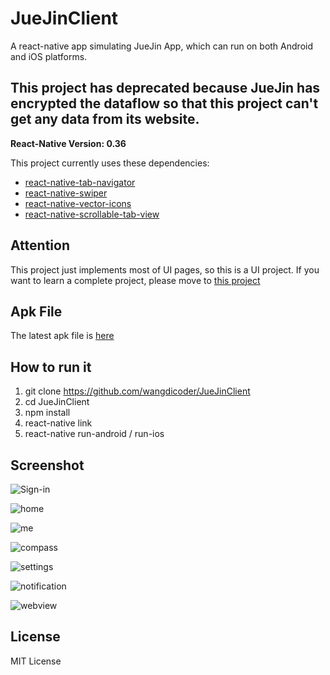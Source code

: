 # JueJinClient

A react-native app simulating JueJin App, which can run on both Android and iOS platforms.

## This project has deprecated because JueJin has encrypted the dataflow so that this project can't get any data from its website.

**React-Native Version: 0.36**

This project currently uses these dependencies:
- [react-native-tab-navigator](https://github.com/exponentjs/react-native-tab-navigator)
- [react-native-swiper](https://github.com/leecade/react-native-swiper)
- [react-native-vector-icons](https://github.com/oblador/react-native-vector-icons)
- [react-native-scrollable-tab-view](https://github.com/skv-headless/react-native-scrollable-tab-view)

## Attention

This project just implements most of UI pages, so this is a UI project. If you want to learn a complete project, please move to [this project](https://github.com/wangdicoder/react-native-Gank)

## Apk File

The latest apk file is [here](https://github.com/wangdicoder/JueJinClient/blob/master/android/app/app-release.apk)

## How to run it

1. git clone https://github.com/wangdicoder/JueJinClient
2. cd JueJinClient
3. npm install
4. react-native link
5. react-native run-android / run-ios

## Screenshot

![Sign-in](https://github.com/wangdicoder/JueJinClient/raw/master/screenshot/signin.png)

![home](https://github.com/wangdicoder/JueJinClient/raw/master/screenshot/home.png)

![me](https://github.com/wangdicoder/JueJinClient/raw/master/screenshot/me.png)

![compass](https://github.com/wangdicoder/JueJinClient/raw/master/screenshot/compass.png)

![settings](https://github.com/wangdicoder/JueJinClient/raw/master/screenshot/settings.png)

![notification](https://github.com/wangdicoder/JueJinClient/raw/master/screenshot/notification.png)

![webview](https://github.com/wangdicoder/JueJinClient/raw/master/screenshot/webview.png)

## License

MIT License
